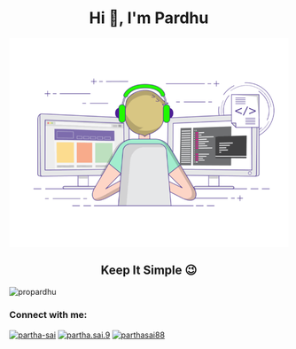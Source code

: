 <h1 align="center">Hi 👋, I'm Pardhu</h1>
<p align="center">
  <img align="center" alt="OnePiece_Luffy" src="https://raw.githubusercontent.com/devSouvik/devSouvik/master/gif3.gif"/>
</p>
<h2 align="center">Keep It Simple 😉</h2>


<p align="left"> <img src="https://komarev.com/ghpvc/?username=propardhu&label=Profile%20views&color=0e75b6&style=plastic" alt="propardhu" /> </p>

<h3 align="left">Connect with me:</h3>
<p align="left">
<a href="https://linkedin.com/in/partha-sai" target="blank"><img align="center" src="https://raw.githubusercontent.com/rahuldkjain/github-profile-readme-generator/master/src/images/icons/Social/linked-in-alt.svg" alt="partha-sai" height="30" width="40" /></a>
<a href="https://fb.com/partha.sai.9" target="blank"><img align="center" src="https://raw.githubusercontent.com/rahuldkjain/github-profile-readme-generator/master/src/images/icons/Social/facebook.svg" alt="partha.sai.9" height="30" width="40" /></a>
<a href="https://instagram.com/parthasai88" target="blank"><img align="center" src="https://raw.githubusercontent.com/rahuldkjain/github-profile-readme-generator/master/src/images/icons/Social/instagram.svg" alt="parthasai88" height="30" width="40" /></a>
</p>


<p align="center">
<!--   <img align="center" alt="OnePiece_Luffy" src="https://raw.githubusercontent.com/dev-akshat/archive/main/images/gifs/anime/luffy.gif"/> -->
</p>
